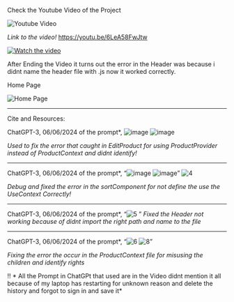 Check the Youtube Video of the Project

![Youtube Video](https://github.com/FirasMir/cpit-405-final-project-updated/assets/117066902/68553e9f-35ad-497e-afcd-34d477d95bf3)

*Link to the video!*
https://youtu.be/6LeA58FwJtw



[![Watch the video](https://github.com/FirasMir/cpit-405-final-project-updated/assets/117066902/68553e9f-35ad-497e-afcd-34d477d95bf3)](https://youtu.be/6LeA58FwJtw)





After Ending the Video it turns out the error in the Header was because i didnt name the header file with .js
now it worked correctly.



Home Page

![Home Page](https://github.com/FirasMir/cpit-405-final-project-updated/assets/117066902/5805d42e-acc4-4ef7-97d5-6b586c0c0c83)



------------------------------------------------------------------------------------------------------------------------------------------------------------------

Cite and Resources:

ChatGPT-3, 06/06/2024 of the prompt*, ![image](https://github.com/FirasMir/cpit-405-final-project-updated/assets/117066902/ab340147-e60a-4d17-a449-3774d7bcf1a9)
![image](https://github.com/FirasMir/cpit-405-final-project-updated/assets/117066902/e55cc560-44e4-42b1-bf56-166620112469)


*Used to fix the error that caught in EditProduct for using ProductProvider instead of ProductContext and didnt identify!*

------------------------------------------------------------------------------------------------------------------------------------------------------------------
ChatGPT-3, 06/06/2024 of the prompt*, “![image](https://github.com/FirasMir/cpit-405-final-project-updated/assets/117066902/4f229a3a-df25-41b3-aa49-e151add40098)
![image](https://github.com/FirasMir/cpit-405-final-project-updated/assets/117066902/66fbd1c7-48bf-44e6-b5ed-c7f6983a4139)”
![4](https://github.com/FirasMir/cpit-405-final-project-updated/assets/117066902/0fdfb194-9523-400d-9564-03f4b37390a0)


*Debug and fixed the error in the sortComponent for not define the use the UseContext Correctly!*

------------------------------------------------------------------------------------------------------------------------------------------------------------------

ChatGPT-3, 06/06/2024 of the prompt*, “![5](https://github.com/FirasMir/cpit-405-final-project-updated/assets/117066902/ce13b9f2-04bd-479c-9177-ae9558975410)
”
*Fixed the Header not working because of didnt import the right path and name to the file*

------------------------------------------------------------------------------------------------------------------------------------------------------------------
ChatGPT-3, 06/06/2024 of the prompt*, “![6](https://github.com/FirasMir/cpit-405-final-project-updated/assets/117066902/cb52ea06-fb07-4cd5-bbfd-a1fc3843d273)
![8](https://github.com/FirasMir/cpit-405-final-project-updated/assets/117066902/3e0eb957-ec57-4cff-b986-384dc8b3f317)”

*Fixing the error the occur in the ProductContext file for misusing the children and identify rights*

!! * All the Prompt in ChatGPt that used are in the Video didnt mention it all because of my laptop has restarting for unknown reason and delete the history and forgot to sign in and save it*

